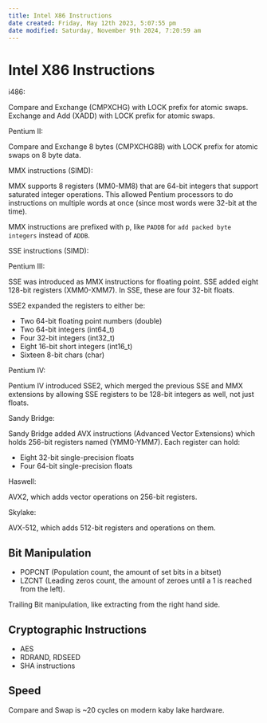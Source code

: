 ```yaml
---
title: Intel X86 Instructions
date created: Friday, May 12th 2023, 5:07:55 pm
date modified: Saturday, November 9th 2024, 7:20:59 am
---
```


# Intel X86 Instructions

i486:

Compare and Exchange (CMPXCHG) with LOCK prefix for atomic swaps.
Exchange and Add (XADD) with LOCK prefix for atomic swaps.

Pentium II:

Compare and Exchange 8 bytes (CMPXCHG8B) with LOCK prefix for atomic
swaps on 8 byte data.

MMX instructions (SIMD):

MMX supports 8 registers (MM0-MM8) that are 64-bit integers that support
saturated integer operations. This allowed Pentium processors to do
instructions on multiple words at once (since most words were 32-bit at
the time).

MMX instructions are prefixed with p, like `PADDB` for `add packed byte
integers` instead of `ADDB`.

SSE instructions (SIMD):

Pentium III:

SSE was introduced as MMX instructions for floating point. SSE added
eight 128-bit registers (XMM0-XMM7). In SSE, these are four 32-bit
floats.

SSE2 expanded the registers to either be:

- Two 64-bit floating point numbers (double)
- Two 64-bit integers (int64_t)
- Four 32-bit integers (int32_t)
- Eight 16-bit short integers (int16_t)
- Sixteen 8-bit chars (char)

Pentium IV:

Pentium IV introduced SSE2, which merged the previous SSE and MMX
extensions by allowing SSE registers to be 128-bit integers as well, not
just floats.

Sandy Bridge:

Sandy Bridge added AVX instructions (Advanced Vector Extensions) which
holds 256-bit registers named (YMM0-YMM7). Each register can hold:

- Eight 32-bit single-precision floats
- Four 64-bit single-precision floats

Haswell:

AVX2, which adds vector operations on 256-bit registers.

Skylake:

AVX-512, which adds 512-bit registers and operations on them.

## Bit Manipulation

- POPCNT (Population count, the amount of set bits in a bitset)
- LZCNT (Leading zeros count, the amount of zeroes until a 1 is
    reached from the left).

Trailing Bit manipulation, like extracting from the right hand side.

## Cryptographic Instructions

- AES
- RDRAND, RDSEED
- SHA instructions

## Speed

Compare and Swap is ~20 cycles on modern kaby lake hardware.
